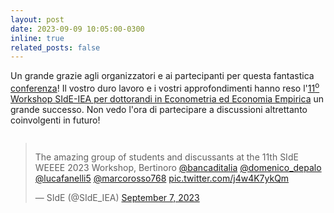```yaml
---
layout: post
date: 2023-09-09 10:05:00-0300
inline: true
related_posts: false
---
```


Un grande grazie agli organizzatori e ai partecipanti per questa fantastica [conferenza](https://www.side-iea.it/sites/side-iea.it/files/weee_2023_program.pdf)!  Il vostro duro lavoro e i vostri approfondimenti hanno reso l'[11<sup>o</sup> Workshop SIdE-IEA per dottorandi in Econometria ed Economia Empirica](https://www.side-iea.it/events/courses/11th-side-workshop-phd-students-econometrics-and-empirical-economics-weee-2023) un grande successo. Non vedo l'ora di partecipare a discussioni altrettanto coinvolgenti in futuro!

<div class="mt-2" style="display: flex; justify-content: center;">
  <blockquote class="twitter-tweet">
    <p lang="en" dir="ltr">
      The amazing group of students and discussants at the 11th SIdE WEEEE 2023 Workshop, Bertinoro
      <a href="https://twitter.com/bancaditalia?ref_src=twsrc%5Etfw">@bancaditalia</a>
      <a href="https://twitter.com/domenico_depalo?ref_src=twsrc%5Etfw">@domenico_depalo</a>
      <a href="https://twitter.com/lucafanelli5?ref_src=twsrc%5Etfw">@lucafanelli5</a>
      <a href="https://twitter.com/marcorosso768?ref_src=twsrc%5Etfw">@marcorosso768</a>
      <a href="https://t.co/j4w4K7ykQm">pic.twitter.com/j4w4K7ykQm</a>
    </p>&mdash; SIdE (@SIdE_IEA)
    <a href="https://twitter.com/SIdE_IEA/status/1699898225216418170?ref_src=twsrc%5Etfw">September 7, 2023</a>
  </blockquote>
  <script async src="https://platform.twitter.com/widgets.js" charset="utf-8"></script>
</div>
